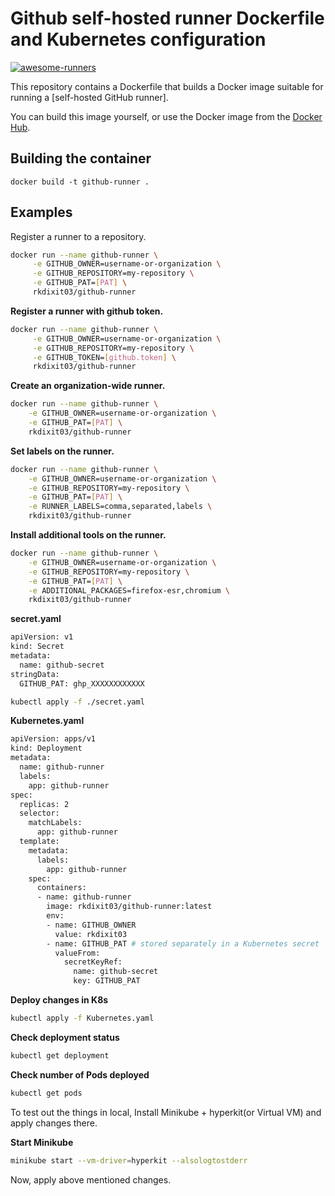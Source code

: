 # Github self-hosted runner Dockerfile and Kubernetes configuration

[![awesome-runners](https://img.shields.io/badge/listed%20on-awesome--runners-blue.svg)](https://github.com/jonico/awesome-runners)

This repository contains a Dockerfile that builds a Docker image suitable for running a [self-hosted GitHub runner].

You can build this image yourself, or use the Docker image from the [Docker Hub](https://hub.docker.com/repository/docker/sanderknape/github-runner/general).

## Building the container

`docker build -t github-runner .`

## Examples

Register a runner to a repository.

```sh
docker run --name github-runner \
     -e GITHUB_OWNER=username-or-organization \
     -e GITHUB_REPOSITORY=my-repository \
     -e GITHUB_PAT=[PAT] \
     rkdixit03/github-runner
```

**Register a runner with github token.**

```sh
docker run --name github-runner \
     -e GITHUB_OWNER=username-or-organization \
     -e GITHUB_REPOSITORY=my-repository \
     -e GITHUB_TOKEN=[github.token] \
     rkdixit03/github-runner
```

**Create an organization-wide runner.**

```sh
docker run --name github-runner \
    -e GITHUB_OWNER=username-or-organization \
    -e GITHUB_PAT=[PAT] \
    rkdixit03/github-runner
```

**Set labels on the runner.**

```sh
docker run --name github-runner \
    -e GITHUB_OWNER=username-or-organization \
    -e GITHUB_REPOSITORY=my-repository \
    -e GITHUB_PAT=[PAT] \
    -e RUNNER_LABELS=comma,separated,labels \
    rkdixit03/github-runner
```

**Install additional tools on the runner.**

```sh
docker run --name github-runner \
    -e GITHUB_OWNER=username-or-organization \
    -e GITHUB_REPOSITORY=my-repository \
    -e GITHUB_PAT=[PAT] \
    -e ADDITIONAL_PACKAGES=firefox-esr,chromium \
    rkdixit03/github-runner
```


**secret.yaml**

```sh
apiVersion: v1
kind: Secret
metadata:
  name: github-secret
stringData:
  GITHUB_PAT: ghp_XXXXXXXXXXXX
```

```sh
kubectl apply -f ./secret.yaml
```

**Kubernetes.yaml**

```sh
apiVersion: apps/v1
kind: Deployment
metadata:
  name: github-runner
  labels:
    app: github-runner
spec:
  replicas: 2
  selector:
    matchLabels:
      app: github-runner
  template:
    metadata:
      labels:
        app: github-runner
    spec:
      containers:
      - name: github-runner
        image: rkdixit03/github-runner:latest
        env:
        - name: GITHUB_OWNER
          value: rkdixit03
        - name: GITHUB_PAT # stored separately in a Kubernetes secret
          valueFrom:
            secretKeyRef:
              name: github-secret
              key: GITHUB_PAT
```
**Deploy changes in K8s**
```sh
kubectl apply -f Kubernetes.yaml
```
**Check deployment status**
```sh
kubectl get deployment
```
**Check number of Pods deployed**
```sh
kubectl get pods
```

To test out the things in local, Install Minikube + hyperkit(or Virtual VM) and apply changes there.

**Start Minikube**
```sh
minikube start --vm-driver=hyperkit --alsologtostderr
```

Now, apply above mentioned changes.


